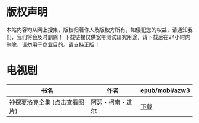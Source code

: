 # 版权声明

本站内容均从网上搜集，版权归著作人及版权方所有，如侵犯您的权益，请通知我们，我们将会及时删除！ 下载链接仅供宽带测试研究用途，请下载后在24小时内删除，请勿用于商业目的。请支持正版！

# 电视剧

| 书名 | 作者 | epub/mobi/azw3 |
| --- | --- | --- |
| [神探夏洛克全集 (点击查看图片)](https://www.dushupai.com/attachment/2024/06/07/1b9f10e5a5b35236.jpg) | 阿瑟・柯南・道尔 | [下载](https://url89.ctfile.com/f/31084289-1357042177-604f9a?p=8866) |
